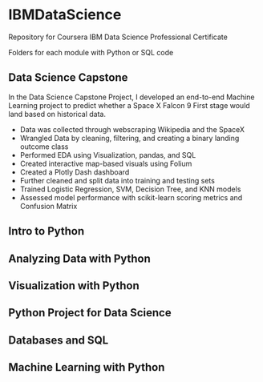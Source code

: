 # IBMDataScience
Repository for Coursera IBM Data Science Professional Certificate

Folders for each module with Python or SQL code

## Data Science Capstone
In the Data Science Capstone Project, I developed an end-to-end Machine Learning project to predict whether a Space X Falcon 9 First stage would land based on historical data. 
 * Data was collected through webscraping Wikipedia and the SpaceX
 * Wrangled Data by cleaning, filtering, and creating a binary landing outcome class
 * Performed EDA using Visualization, pandas, and SQL
 * Created interactive map-based visuals using Folium
 * Created a Plotly Dash dashboard 
 * Further cleaned and split data into training and testing sets
 * Trained Logistic Regression, SVM, Decision Tree, and KNN models 
 * Assessed model performance with scikit-learn scoring metrics and Confusion Matrix
## Intro to Python

## Analyzing Data with Python

## Visualization with Python

## Python Project for Data Science

## Databases and SQL

## Machine Learning with Python


